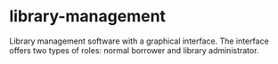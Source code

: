 # library-management
Library management software with a graphical interface. The interface offers two types of roles: normal borrower and library administrator.
